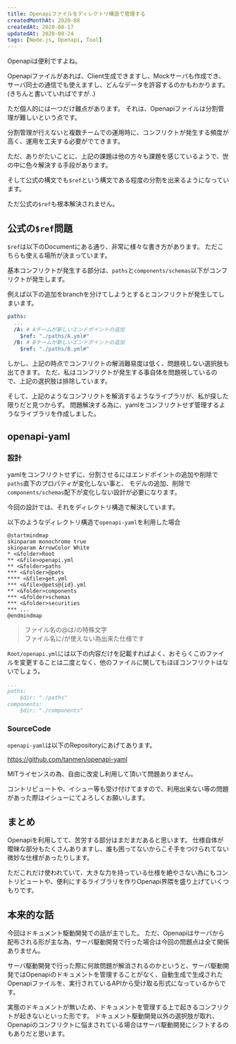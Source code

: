 ```yaml
---
title: Openapiファイルをディレクトリ構造で管理する
createdMonthAt: 2020-08
createdAt: 2020-08-17
updatedAt: 2020-08-24
tags: [Node.js, Openapi, Tool]
---
```

Openapiは便利ですよね。

Openapiファイルがあれば、Client生成できますし、Mockサーバも作成でき、サーバ同士の通信でも使えますし、どんなデータを許容するのかもわかります。(きちんと書いていればですが..)

ただ個人的には一つだけ難点があります。
それは、Openapiファイルは分割管理が難しいという点です。

分割管理が行えないと複数チームでの運用時に、コンフリクトが発生する頻度が高く、運用を工夫する必要がでてきます。

ただ、ありがたいことに、上記の課題は他の方々も課題を感じているようで、世の中に色々解決する手段があります。

そして公式の構文でも`$ref`という構文である程度の分割を出来るようになっています。

ただ公式の`$ref`も根本解決されません。

## 公式の`$ref`問題
`$ref`は以下のDocumentにある通り、非常に様々な書き方があります。
ただこちらも使える場所が決まっています。

基本コンフリクトが発生する部分は、`paths`と`components/schemas`以下がコンフリクトが発生します。

例えば以下の追加をbranchを分けてしようとするとコンフリクトが発生してしまいます。
```yaml
paths:
  ...
  /A: # Aチームが新しいエンドポイントの追加
    $ref: "./paths/A.yml#"
  /B: # Bチームが新しいエンドポイントの追加
    $ref: "./paths/B.yml#"
```

しかし、上記の時点でコンフリクトの解消難易度は低く、問題視しない選択肢も出てきます。
ただ、私はコンフリクトが発生する事自体を問題視しているので、上記の選択肢は排除しています。

そして、上記のようなコンフリクトを解消するようなライブラリが、私が探した限りだと見つからず。
問題解決する為に、yamlをコンフリクトせず管理するようなライブラリを作成しました。

## openapi-yaml
### 設計
yamlをコンフリクトせずに、分割させるにはエンドポイントの追加や削除で`paths`直下のプロパティが変化しない事と、
モデルの追加、削除で`components/schemas`配下が変化しない設計が必要になります。

今回の設計では、それをディレクトリ構造で解決しています。

以下のようなディレクトリ構造で`openapi-yaml`を利用した場合

```plantuml
@startmindmap
skinparam monochrome true
skinparam ArrowColor White
* <&folder>Root
** <&file>openapi.yml
** <&folder>paths
*** <&folder>@pets
**** <&file>get.yml
*** <&file>@pets@{id}.yml
** <&folder>components
*** <&folder>schemas
*** <&folder>securities
*** ...
@endmindmap
```
>ファイル名の@は/の特殊文字<br/>
>ファイル名に/が使えない為出来た仕様です

`Root/openapi.yml`には以下の内容だけを記載すればよく、おそらくこのファイルを変更することは二度となく、他のファイルに関してもほぼコンフリクトはないでしょう。
```yaml:title=openapi.yml
...
paths:
    $dir: "./paths"
components:
    $dir: "./components"
```

### SourceCode
`openapi-yaml`は以下のRepositoryにあげてあります。

https://github.com/tanmen/openapi-yaml

MITライセンスの為、自由に改変し利用して頂いて問題ありません。

コントリビュートや、イシュー等も受け付けてますので、利用出来ない等の問題があった際はイシューにてよろしくお願いします。

## まとめ
Openapiを利用してて、苦労する部分はまだまだあると思います。
仕様自体が曖昧な部分もたくさんありますし、誰も困ってないからこそ手をつけられてない微妙な仕様があったりします。

ただこれだけ使われていて、大きな力を持っている仕様を絶やさない為にもコントリビュートや、便利にするライブラリを作りOpenapi界隈を盛り上げていくつもりです。

## 本来的な話
今回はドキュメント駆動開発での話が主でした。
ただ、Openapiはサーバから配布される形が主な為、サーバ駆動開発で行った場合は今回の問題点は全て関係ありません。

サーバ駆動開発で行った際に何故問題が解消されるのかというと、サーバ駆動開発ではOpenapiのドキュメントを管理することがなく、自動生成で生成されたOpenapiファイルを、実行されているAPIから受け取る形式になっているからです。

実態のドキュメントが無いため、ドキュメントを管理する上で起きるコンフリクトが起きないといった形です。
ドキュメント駆動開発以外の選択肢が取れ、Openapiのコンフリクトに悩まされている場合はサーバ駆動開発にシフトするのもありだと思います。

